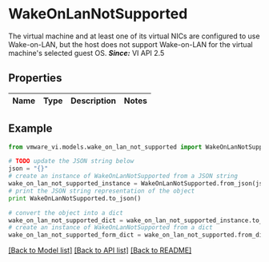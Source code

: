 # WakeOnLanNotSupported

The virtual machine and at least one of its virtual NICs are configured to use Wake-on-LAN, but the host does not support Wake-on-LAN for the virtual machine's selected guest OS.  ***Since:*** VI API 2.5 

## Properties
Name | Type | Description | Notes
------------ | ------------- | ------------- | -------------

## Example

```python
from vmware_vi.models.wake_on_lan_not_supported import WakeOnLanNotSupported

# TODO update the JSON string below
json = "{}"
# create an instance of WakeOnLanNotSupported from a JSON string
wake_on_lan_not_supported_instance = WakeOnLanNotSupported.from_json(json)
# print the JSON string representation of the object
print WakeOnLanNotSupported.to_json()

# convert the object into a dict
wake_on_lan_not_supported_dict = wake_on_lan_not_supported_instance.to_dict()
# create an instance of WakeOnLanNotSupported from a dict
wake_on_lan_not_supported_form_dict = wake_on_lan_not_supported.from_dict(wake_on_lan_not_supported_dict)
```
[[Back to Model list]](../README.md#documentation-for-models) [[Back to API list]](../README.md#documentation-for-api-endpoints) [[Back to README]](../README.md)


